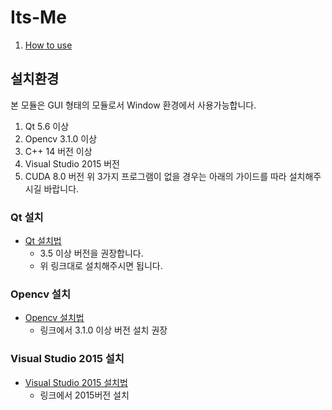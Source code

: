 # Its-Me
1. [How to use](#설치환경)
## 설치환경
본 모듈은 GUI 형태의 모듈로서 Window 환경에서 사용가능합니다.

1. Qt 5.6 이상
2. Opencv 3.1.0 이상
3. C++ 14 버전 이상
4. Visual Studio 2015 버전
5. CUDA 8.0 버전
위 3가지 프로그램이 없을 경우는 아래의 가이드를 따라 설치해주시길 바랍니다.
### Qt 설치
 * [Qt 설치법](https://www.qt.io/qt5-6/)
 	- 3.5 이상 버전을 권장합니다.
 	- 위 링크대로 설치해주시면 됩니다.
### Opencv 설치
 * [Opencv 설치법](http://www.opencv.org/releases.html)
	- 링크에서 3.1.0 이상 버전 설치 권장
### Visual Studio 2015 설치
 * [Visual Studio 2015 설치법](https://www.visualstudio.com/ko/vs/older-downloads/)
	- 링크에서 2015버전 설치
